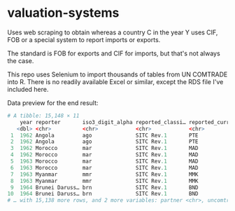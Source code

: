 # valuation-systems

Uses web scraping to obtain whereas a country C in the year Y uses CIF, FOB or a special system to report imports or exports.

The standard is FOB for exports and CIF for imports, but that's not always the case.

This repo uses Selenium to import thousands of tables from UN COMTRADE into R. There is no readily available Excel or similar, except the RDS file I've included here.

Data preview for the end result:

```r
# A tibble: 15,148 × 11
    year reporter       iso3_digit_alpha reported_classi… reported_curren… trade_flow currency_conver… trade_system valuation
   <dbl> <chr>          <chr>            <chr>            <chr>            <chr>                 <dbl> <chr>        <chr>    
 1  1962 Angola         ago              SITC Rev.1       PTE              Import               0.0348 Special      CIF      
 2  1962 Angola         ago              SITC Rev.1       PTE              Export               0.0348 Special      FOB      
 3  1962 Morocco        mar              SITC Rev.1       MAD              Import               0.198  Special      CIF      
 4  1962 Morocco        mar              SITC Rev.1       MAD              Export               0.198  Special      FOB      
 5  1963 Morocco        mar              SITC Rev.1       MAD              Import               0.198  Special      CIF      
 6  1963 Morocco        mar              SITC Rev.1       MAD              Export               0.198  Special      FOB      
 7  1963 Myanmar        mmr              SITC Rev.1       MMK              Import               0.21   General      CIF      
 8  1963 Myanmar        mmr              SITC Rev.1       MMK              Export               0.21   General      FOB      
 9  1964 Brunei Daruss… brn              SITC Rev.1       BND              Import               0.327  Special      CIF      
10  1964 Brunei Daruss… brn              SITC Rev.1       BND              Export               0.327  Special      FOB      
# … with 15,138 more rows, and 2 more variables: partner <chr>, uncomtrade_id <dbl>
```
